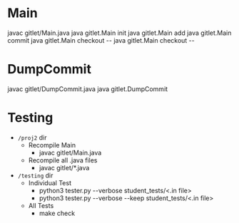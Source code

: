 # Main
javac gitlet/Main.java
java gitlet.Main init
java gitlet.Main add <filename>
java gitlet.Main commit <message>
java gitlet.Main checkout <commit id> -- <filename>
java gitlet.Main checkout -- <filename>

# DumpCommit
javac gitlet/DumpCommit.java
java gitlet.DumpCommit <hash>

# Testing
- `/proj2` dir 
  - Recompile Main
    - javac gitlet/Main.java
  - Recompile all .java files
    -  javac gitlet/*.java
- `/testing` dir
  - Individual Test
    - python3 tester.py --verbose student_tests/<.in file>
    - python3 tester.py --verbose --keep student_tests/<.in file>
  - All Tests
    - make check